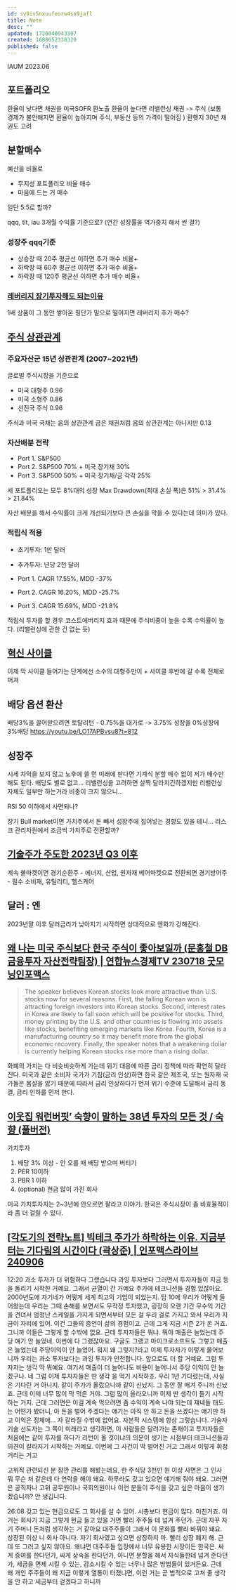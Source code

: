 ```yaml
---
id: sv9iv5nxuufeorw4so9jafl
title: Note
desc: ""
updated: 1726040943307
created: 1688652338329
published: false
---
```


IAUM
2023.06

## 포트폴리오

환율이 낮다면 채권을 미국SOFR 환노출
환율이 높다면 리밸런싱 채권 -> 주식
(보통 경제가 불안해지면 환율이 높아지며 주식, 부동산 등의 가격이 떨어짐 )
환햇지 30년 채권도 고려

## 분할매수

예산을 비율로

- 무지성 포트폴리오 비율 매수
- 마음에 드는 거 매수

일단 5:5로 할까?

qqq, tlt, iau 3개월 수익률 기준으로? (연간 성장률을 역가중치 해서 싼 걸?)

### 성장주 qqq기준

- 상승장 때 20주 평균선 이하면 추가 매수 비율+
- 하락장 때 60주 평균선 이하면 추가 매수 비율+
- 하락장 때 120주 평균선 이하면 추가 매수 비율+

### [레버리지 장기투자해도 되는이유](fin.leveraged-etfs#레버리지-etf의-장기적인-움직임)

1배 상품이 그 동안 쌓아온 핑단가 밑으로 떨어지면 레버리지 추가 매수?

## [주식 상관관계](https://blog.naver.com/1_stepmore/223103023134)

### 주요자산군 15년 상관관계 (2007~2021년)

글로벌 주식시장을 기준으로

- 미국 대형주 0.96
- 미국 소형주 0.86
- 선진국 주식 0.96

주식과 미국 국채는 음의 상관관계
금은 채권처럼 음의 상관관계는 아니지만 0.13

### 자산배분 전략

- Port 1. S&P500
- Port 2. S&P500 70% + 미국 장기채 30%
- Port 3. S&P500 50% + 미국 장기채/금 각각 25%

세 포트폴리오는 모두 8%대의 성장
Max Drawdown(최대 손실 폭)은
51% > 31.4% > 21.84%

자산 배분을 해서 수익률이 크게 개선되기보다 큰 손실을 막을 수 있다는데 의미가 있다.

### 적립식 적용

- 초기투자: 1만 달러
- 추가투자: 년당 2천 달러

- Port 1. CAGR 17.55%, MDD -37%
- Port 2. CAGR 16.20%, MDD -25.7%
- Port 3. CAGR 15.69%, MDD -21.8%

적립식 투자를 할 경우 코스트에버리지 효과 때문에 주식비중이 높을 수록 수익률이 높다.
(리밸런싱에 관한 건 없는 듯)

## [혁신 사이클](https://www.youtube.com/live/PfeyvnIDlD0)

이제 막 사이클 들어가는 단계에선 소수의 대형주만이 +
사이클 후반에 갈 수록 전체로 퍼져

## 배당 옵션 환산

배당3%을 끌어받으려면 토탈리턴 - 0.75%을 대가로 -> 3.75% 성장을 0%성장에 3%배당
https://youtu.be/LO17APBvsu8?t=812

## 성장주

시세 차익을 보지 않고 노후에 쓸 먼 미래에 판다면 기계식 분할 매수 없이 저가 매수만 해도 된다. 배당도 별로 없고...
리밸런싱을 고려하면 살짝 달라지긴하겠지만 리밸런싱 자체도 일부만 하는거라 비중이 크지 않으니...

RSI 50 이하에서 사면되나?

장기 Bull market이면 가치주에서 돈 빼서 성장주에 집어넣는 경향도 있을 테니... 리스크 관리차원에서 조금씩 가치주로 전환할까?

## [기술주가 주도한 2023년 Q3 이후](https://youtu.be/Pdz-xpEOnO8?t=938)

계속 불마켓이면 경기순환주 - 에너지, 산업, 원자재
베어마켓으로 전환되면 경기방어주 - 필수 소비재, 유틸리티, 헬스케어

## 달러 : 엔

2023년말 이후 달러금리가 낮아지기 시작하면 상대적으로 엔화가 강해진다.

## [왜 나는 미국 주식보다 한국 주식이 좋아보일까 (문홍철 DB금융투자 자산전략팀장) | 연합뉴스경제TV 230718 굿모닝인포맥스](https://youtu.be/ZJmHi2_8CNQ)

> The speaker believes Korean stocks look more attractive than U.S. stocks now for several reasons. First, the falling Korean won is attracting foreign investors into Korean stocks. Second, interest rates in Korea are likely to fall soon which will be positive for stocks. Third, money printing by the U.S. and other countries is flowing into assets like stocks, benefiting emerging markets like Korea. Fourth, Korea is a manufacturing country so it may benefit more from the global economic recovery. Finally, the speaker notes that a weakening dollar is currently helping Korean stocks rise more than a rising dollar.

화폐의 가치는 다 비슷비슷하게 가는데 위기 대응에 따른 금리 정책에 따라 확연히 달라진다.
미국과 같은 소비자 국가가 기침(금리 인상)하면 한국 같은 제조국, 또는 원자재 국가들은 몸살을 앓기 때문에 따라서 금리 인상하다가 먼저 위기 수준에 도달해서 금리 동결, 금리 인하를 먼저 한다.

## [이웃집 워런버핏’ 숙향이 말하는 38년 투자의 모든 것 / 숙향 (풀버전)](https://www.youtube.com/watch?v=DhO6bzOfVKM)

가치투자

1. 배당 3% 이상 - 안 오를 때 배당 받으며 버티기
2. PER 10이하
3. PBR 1 이하
4. (optional) 현금 많이 가진 회사

미국 가치투자자는 2~3년에 안오르면 팔라고 이야기. 한국은 주식시장이 좀 비효율적이라 좀 더 걸릴 수 있다.

## [[각도기의 전략노트] 빅테크 주가가 하락하는 이유. 지금부터는 기다림의 시간이다 (곽상준) | 인포맥스라이브 240906](https://www.youtube.com/watch?v=rzwYrRw9fOs)

12:20
과소 투자가 더 위험하다 그랬습니다 과잉 투자보다
그러면서 투자자들이 지금 등을 돌리기 시작한 거예요. 그래서 균열이 간 거예요 주가에
테크니션들 경험 있잖아요. 2000년도에 자기네가 어떻게 세계 최고의 기업이 되었는지. 탑 10에 우리가 어떻게 들어왔는데 우리는 그때 손해를 보면서도 무작정 투자했고, 굉장히 오랜 기간 무수익 기간을 견뎌서 엄청난 스케일을 가지게 되면서부터 모든 걸 우리 걸로 가지고 와서 우리가 지금이 자리에 있어.
이건 그들의 증언이 삶의 경험이고. 근데 그게 지금 시즌 2가 온 거죠. 그니까 이들은 그렇게 할 수밖에 없요.
근데 투자자들은 뭐냐. 뭐야 매출은 늘었는데 주당 얘기 안 늘었네. 이번에 다 그랬잖아요. 구글도 그랬고 마이크로소프트도 그렇고 매출은 늘었는데 주당이익이 안 늘었어. 뭐지 왜 그렇지?라고 이제 투자자가 이렇게 물어보니까 우리는 과소 투자보다는 과잉 투자가 안전합니다. 앞으로도 더 할 거예요.
그럼 투자자는 생각 딱 뭐예요. 여기서 매출이 더 늘어나도 비용이 늘어나서 주당 이익이 안 늘겠구나. 네 그럼 이제 투자자들은 딴 생각 을 먹기 시작하죠. 우리 1년 기다렸는데, 사실은 기다린 거 아니지. 같이 주가가 올랐으니까 같이 신났지. 그 동안 잘 매겨 주니까 신났죠.
근데 이제 너무 많이 막 먹은 거야. 그럼 많이 올라오니까 이제 딴 생각이 들기 시작하는 거지. 근데 그러면은 이걸 계속 먹으려면 좀 수익이 계속 나야 되는데 쟤네들 태도는 어떤가 봤더니, 아 돈을 벌어 주겠다는 얘기는 아직 안 하고 돈을 쓰겠다는 얘기만 하고 이익은 정체에...
자 갈라질 수밖에 없어요. 자본적 시스템에 항상 그렇습니다. 기술자 기술 선도자는 그 쪽이 미래라고 생각하면, 이 사람들은 달려가는 존재이고 투자자들은 처음에는 같이 투자를 하다가 리턴이 올 것이냐의 의문이 생기는 시점부터 테크니션들과 의견이 갈라지기 시작하는 거예요.
이번에 그 사건이 딱 벌어진 거고 그래서 이렇게 휘청거리는 거고

고위직 관련되신 분 잠깐 관리를 해봤는데요, 한 주식당 3천만 원 이상 사면은 그 인사 뭐 무슨 처 같은데 다 연락을 해야 돼요. 하루라도 갖고 있으면 얘기해 줘야 돼요.
그러면은 공직자나 고위 공무원이나 국회의원이나 이런 분들이 주식을 갖고 싶은 마음이 생기겠습니까? 안 생깁니다.

26:08
갖고 있는 현금으로도 그 회사를 살 수 있어. 시총보다 현금이 많다. 미친거죠.
이거는 회사가 지금 그렇게 현금 들고 있을 거면 빨리 주주들 테 넘겨 주던가.
근데 자꾸 자기 주머니 돈처럼 생각하는 거 같아요 대주주들이
그래서 이 문화를 빨리 바꿔야 돼요. 상장된 이상 니 회사 아니다. 자기 회사였고 싶으면 상장하지 마. 빨리 상장 폐지 해.
근데 또 그러고 싶지 않아요. 왜냐면 대주주들 입장에서 너무 유용한 시장이든 한국은. 싸게 증여를 한다던가, 싸게 상속을 한다던가, 아니면 분할을 해서 자식들한테 넘겨 준다던가, 세금을 면제 시킬 수 있는, 감소시킬 수 있는 너무나 많은 방법들이 있거든요.
근데 왜 개인 주주들이 왜 지금 이렇게 열통이 터졌냐면, 이런 거는 곧 법적으로 고쳐 줄 생각을 안 하고 세금부터 걷겠다고 하니까
